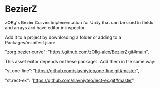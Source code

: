 # BezierZ
zORg's Bezier Curves implementation for Unity that can be used in fields and arrays and have editor in inspector.

Add it to a project by downloading a folder or adding to a Packages/manifest.json:

"zorg.bezier-curve": "https://github.com/zORg-alex/BezierZ.git#main",

This asset editor depends on these packages. Add them in the same way:

"st.one-line": "https://github.com/slavniyteo/one-line.git#master",

"st.rect-ex": "https://github.com/slavniyteo/rect-ex.git#master",

